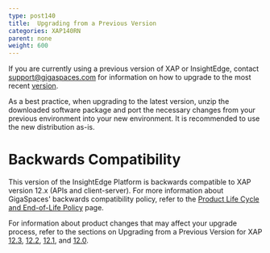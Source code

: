 ```yaml
---
type: post140
title:  Upgrading from a Previous Version
categories: XAP140RN
parent: none
weight: 600
---
```


If you are currently using a previous version of XAP or InsightEdge, contact <support@gigaspaces.com> for information on how to upgrade to the most recent [version](https://www.gigaspaces.com/download-center).

As a best practice, when upgrading to the latest version, unzip the downloaded software package and port the necessary changes from your previous environment into your new environment. It is recommended to use the new distribution as-is. 
 
# Backwards Compatibility

This version of the InsightEdge Platform is backwards compatible to XAP version 12.x (APIs and client-server). For more information about GigaSpaces' backwards compatibility policy, refer to the [Product Life Cycle and End-of-Life Policy](/release_notes/lifecycle.html) page.

For information about product changes that may affect your upgrade process, refer to the sections on Upgrading from a Previous Version for XAP [12.3](/xap/12.3/rn/upgrading.html), [12.2](/xap/12.2/rn/upgrading.html), [12.1](/release_notes/121upgrading.html), and [12.0](/release_notes/120upgrading.html). 

